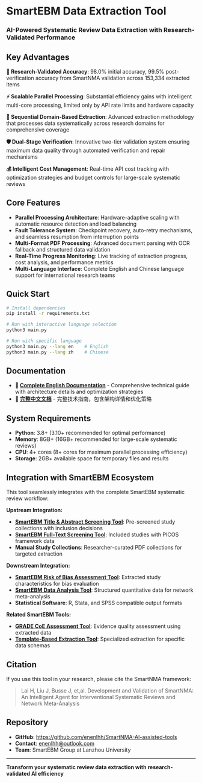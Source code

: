 # SmartEBM Data Extraction Tool

### AI-Powered Systematic Review Data Extraction with Research-Validated Performance

## Key Advantages

**🎯 Research-Validated Accuracy**: 98.0% initial accuracy, 99.5% post-verification accuracy from SmartNMA validation across 153,334 extracted items

**⚡ Scalable Parallel Processing**: Substantial efficiency gains with intelligent multi-core processing, limited only by API rate limits and hardware capacity

**🔄 Sequential Domain-Based Extraction**: Advanced extraction methodology that processes data systematically across research domains for comprehensive coverage

**🛡️ Dual-Stage Verification**: Innovative two-tier validation system ensuring maximum data quality through automated verification and repair mechanisms

**💰 Intelligent Cost Management**: Real-time API cost tracking with optimization strategies and budget controls for large-scale systematic reviews

## Core Features

- **Parallel Processing Architecture**: Hardware-adaptive scaling with automatic resource detection and load balancing
- **Fault Tolerance System**: Checkpoint recovery, auto-retry mechanisms, and seamless resumption from interruption points  
- **Multi-Format PDF Processing**: Advanced document parsing with OCR fallback and structured data validation
- **Real-Time Progress Monitoring**: Live tracking of extraction progress, cost analysis, and performance metrics
- **Multi-Language Interface**: Complete English and Chinese language support for international research teams

## Quick Start

```bash
# Install dependencies
pip install -r requirements.txt

# Run with interactive language selection
python3 main.py

# Run with specific language
python3 main.py --lang en    # English
python3 main.py --lang zh    # Chinese
```

## Documentation

- **📖 [Complete English Documentation](docs/README.md)** - Comprehensive technical guide with architecture details and optimization strategies
- **📖 [完整中文文档](docs/README_zh.md)** - 完整技术指南，包含架构详情和优化策略

## System Requirements

- **Python**: 3.8+ (3.10+ recommended for optimal performance)
- **Memory**: 8GB+ (16GB+ recommended for large-scale systematic reviews)
- **CPU**: 4+ cores (8+ cores for maximum parallel processing efficiency)
- **Storage**: 2GB+ available space for temporary files and results

## Integration with SmartEBM Ecosystem

This tool seamlessly integrates with the complete SmartEBM systematic review workflow:

**Upstream Integration:**
- **[SmartEBM Title & Abstract Screening Tool](../title_and_abstract_screening_tool/README.md)**: Pre-screened study collections with inclusion decisions
- **[SmartEBM Full-Text Screening Tool](../full_text_screening_tool/README.md)**: Included studies with PICOS framework data
- **Manual Study Collections**: Researcher-curated PDF collections for targeted extraction

**Downstream Integration:**
- **[SmartEBM Risk of Bias Assessment Tool](../robust_rob_assessment_tool/README.md)**: Extracted study characteristics for bias evaluation
- **[SmartEBM Data Analysis Tool](../data_analysis_tool/README.md)**: Structured quantitative data for network meta-analysis
- **Statistical Software**: R, Stata, and SPSS compatible output formats

**Related SmartEBM Tools:**
- **[GRADE CoE Assessment Tool](../grade_coe_assessment_tool/README.md)**: Evidence quality assessment using extracted data
- **[Template-Based Extraction Tool](../template_based_extraction_tool/README.md)**: Specialized extraction for specific data schemas

## Citation

If you use this tool in your research, please cite the SmartNMA framework:

> Lai H, Liu J, Busse J, et,al. Development and Validation of SmartNMA: An Intelligent Agent for Interventional Systematic Reviews and Network Meta-Analysis

## Repository

- **GitHub**: https://github.com/enenlhh/SmartNMA-AI-assisted-tools
- **Contact**: enenlhh@outlook.com
- **Team**: SmartEBM Group at Lanzhou University

---

**Transform your systematic review data extraction with research-validated AI efficiency**